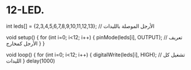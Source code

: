 # 12-LED.
int leds[] = {2,3,4,5,6,7,8,9,10,11,12,13}; // الأرجل الموصلة بالليدات

void setup() {
  for (int i=0; i<12; i++) {
    pinMode(leds[i], OUTPUT);  // تعريف الأرجل كمخارج
  }
}

void loop() {
  for (int i=0; i<12; i++) {
    digitalWrite(leds[i], HIGH); // تشغيل كل الليدات
  }
  delay(1000)
